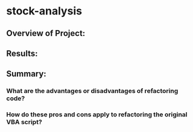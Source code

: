 # stock-analysis

## Overview of Project:

## Results:


  

## Summary:

  ### What are the advantages or disadvantages of refactoring code?
  ### How do these pros and cons apply to refactoring the original VBA script?
